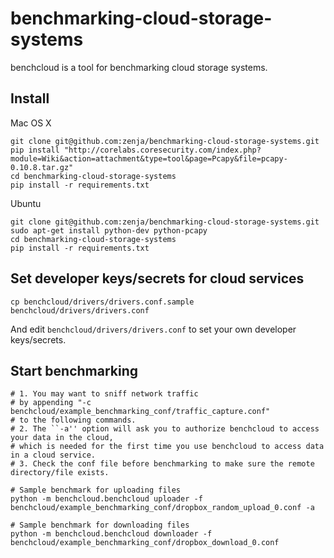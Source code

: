 benchmarking-cloud-storage-systems
==================================

benchcloud is a tool for benchmarking cloud storage systems.

Install
-------

Mac OS X

    git clone git@github.com:zenja/benchmarking-cloud-storage-systems.git
    pip install "http://corelabs.coresecurity.com/index.php?module=Wiki&action=attachment&type=tool&page=Pcapy&file=pcapy-0.10.8.tar.gz"
    cd benchmarking-cloud-storage-systems
    pip install -r requirements.txt

Ubuntu

    git clone git@github.com:zenja/benchmarking-cloud-storage-systems.git
    sudo apt-get install python-dev python-pcapy
    cd benchmarking-cloud-storage-systems
    pip install -r requirements.txt

Set developer keys/secrets for cloud services
---------------------------------------------

    cp benchcloud/drivers/drivers.conf.sample benchcloud/drivers/drivers.conf

And edit `benchcloud/drivers/drivers.conf` to set your own developer keys/secrets.

Start benchmarking
------------------

    # 1. You may want to sniff network traffic
    # by appending "-c benchcloud/example_benchmarking_conf/traffic_capture.conf"
    # to the following commands.
    # 2. The ``-a'' option will ask you to authorize benchcloud to access your data in the cloud,
    # which is needed for the first time you use benchcloud to access data in a cloud service.
    # 3. Check the conf file before benchmarking to make sure the remote directory/file exists.

    # Sample benchmark for uploading files
    python -m benchcloud.benchcloud uploader -f benchcloud/example_benchmarking_conf/dropbox_random_upload_0.conf -a

    # Sample benchmark for downloading files
    python -m benchcloud.benchcloud downloader -f benchcloud/example_benchmarking_conf/dropbox_download_0.conf
